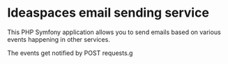 Ideaspaces email sending service
==========

This PHP Symfony application allows you to send emails based on various events happening in other services.

The events get notified by POST requests.g
